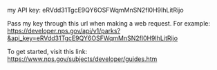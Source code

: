 my API key: eRVdd31TgcE9QY6OSFWqmMnSN2fl0H9IhLitRijo

Pass my key through this url when making a web request. For example: https://developer.nps.gov/api/v1/parks?&api_key=eRVdd31TgcE9QY6OSFWqmMnSN2fl0H9IhLitRijo


To get started, visit this link: https://www.nps.gov/subjects/developer/guides.htm